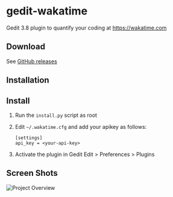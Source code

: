 gedit-wakatime
============

Gedit 3.8 plugin to quantify your coding at https://wakatime.com


Download
--------

See [GitHub releases](https://github.com/wakatime/gedit-wakatime/releases)


Installation
------------

## Install
1. Run the `install.py` script as root
1. Edit `~/.wakatime.cfg` and add your apikey as follows:

    ```
    [settings]
    api_key = <your-api-key>
    ```
1. Activate the plugin in Gedit Edit > Preferences > Plugins


Screen Shots
------------

![Project Overview](https://wakatime.com/static/img/ScreenShots/ScreenShot-2014-10-29.png)
